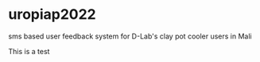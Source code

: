 # uropiap2022

sms based user feedback system for D-Lab's clay pot cooler users in Mali

This is a test
